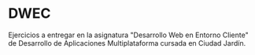 # DWEC 
Ejercicios a entregar en la asignatura "Desarrollo Web en Entorno Cliente" de Desarrollo de Aplicaciones Multiplataforma cursada en Ciudad Jardín.
